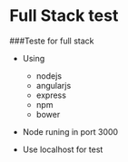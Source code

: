 # Full Stack test
###Teste for full stack


- Using
  - nodejs
  - angularjs
  - express
  - npm
  - bower

- Node runing in port 3000
- Use localhost for test
